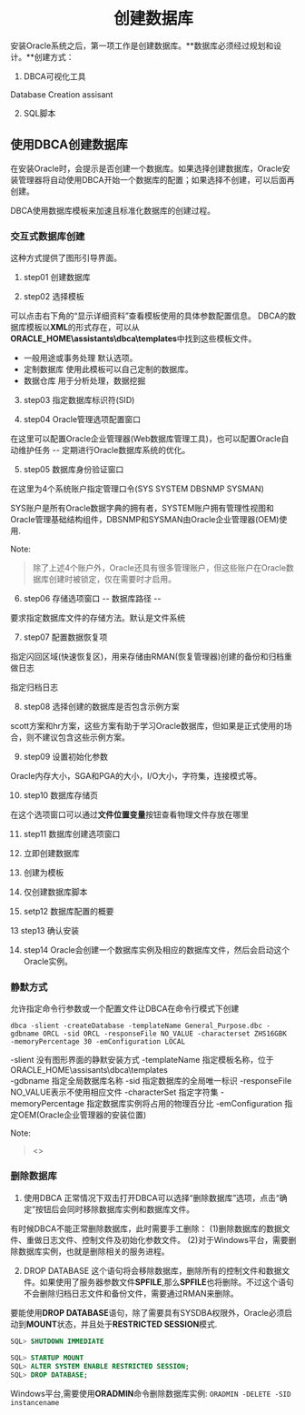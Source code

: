 <h1 style="text-align:center">创建数据库</h1>

安装Oracle系统之后，第一项工作是创建数据库。**数据库必须经过规划和设计。**创建方式：

1. DBCA可视化工具

Database Creation assisant

2. SQL脚本


## 使用DBCA创建数据库

在安装Oracle时，会提示是否创建一个数据库。如果选择创建数据库，Oracle安装管理器将自动使用DBCA开始一个数据库的配置；如果选择不创建，可以后面再创建。

DBCA使用数据库模板来加速且标准化数据库的创建过程。

### 交互式数据库创建

这种方式提供了图形引导界面。

1. step01 创建数据库

2. step02 选择模板

可以点击右下角的“显示详细资料”查看模板使用的具体参数配置信息。
DBCA的数据库模板以**XML**的形式存在，可以从**ORACLE_HOME\assistants\dbca\templates**中找到这些模板文件。
+ 一般用途或事务处理
默认选项。
+ 定制数据库
使用此模板可以自己定制的数据库。
+ 数据仓库
用于分析处理，数据挖掘
3. step03 指定数据库标识符(SID)

4. step04 Oracle管理选项配置窗口

在这里可以配置Oracle企业管理器(Web数据库管理工具)，也可以配置Oracle自动维护任务 -- 定期进行Oracle数据库系统的优化。

5. step05 数据库身份验证窗口

在这里为4个系统账户指定管理口令(SYS SYSTEM DBSNMP SYSMAN)

SYS账户是所有Oracle数据字典的拥有者，SYSTEM账户拥有管理性视图和Oracle管理基础结构组件，DBSNMP和SYSMAN由Oracle企业管理器(OEM)使用.

Note:
>除了上述4个账户外，Oracle还具有很多管理账户，但这些账户在Oracle数据库创建时被锁定，仅在需要时才启用。

6. step06 存储选项窗口 -- 数据库路径 --

要求指定数据库文件的存储方法。默认是文件系统

7. step07 配置数据恢复项

指定闪回区域(快速恢复区)，用来存储由RMAN(恢复管理器)创建的备份和归档重做日志

指定归档日志

8. step08 选择创建的数据库是否包含示例方案

scott方案和hr方案，这些方案有助于学习Oracle数据库，但如果是正式使用的场合，则不建议包含这些示例方案。

9. step09 设置初始化参数

Oracle内存大小，SGA和PGA的大小，I/O大小，字符集，连接模式等。

10. step10 数据库存储页

在这个选项窗口可以通过**文件位置变量**按钮查看物理文件存放在哪里

11. step11 数据库创建选项窗口

1. 立即创建数据库
2. 创建为模板
3. 仅创建数据库脚本

12. setp12 数据库配置的概要

13 step13 确认安装

14. step14 Oracle会创建一个数据库实例及相应的数据库文件，然后会启动这个Oracle实例。




### 静默方式

允许指定命令行参数或一个配置文件让DBCA在命令行模式下创建

```
dbca -slient -createDatabase -templateName General_Purpose.dbc -gdbname ORCL -sid ORCL -responseFile NO_VALUE -characterset ZHS16GBK 
-memoryPercentage 30 -emConfiguration LOCAL
```

-slient 没有图形界面的静默安装方式
-templateName 指定模板名称，位于ORACLE_HOME\assisants\dbca\templates\
-gdbname 指定全局数据库名称
-sid 指定数据库的全局唯一标识
-responseFile NO_VALUE表示不使用相应文件
-characterSet 指定字符集
-memoryPercentage 指定数据库实例将占用的物理百分比
-emConfiguration 指定OEM(Oracle企业管理器的安装位置)

Note:
><<Oracle Database Installation Guide>>

### 删除数据库

1. 使用DBCA
正常情况下双击打开DBCA可以选择“删除数据库”选项，点击“确定”按钮后会同时移除数据库实例和数据库文件。

有时候DBCA不能正常删除数据库，此时需要手工删除：
(1)删除数据库的数据文件、重做日志文件、控制文件及初始化参数文件。
(2)对于Windows平台，需要删除数据库实例，也就是删除相关的服务进程。

2. DROP DATABASE
这个语句将会移除数据库，删除所有的控制文件和数据文件。如果使用了服务器参数文件**SPFILE**,那么**SPFILE**也将删除。不过这个语句不会删除归档日志文件和备份文件，需要通过RMAN来删除。

要能使用**DROP DATABASE**语句，除了需要具有SYSDBA权限外，Oracle必须启动到**MOUNT**状态，并且处于**RESTRICTED SESSION**模式.
```sql
SQL> SHUTDOWN IMMEDIATE
    
SQL> STARTUP MOUNT
SQL> ALTER SYSTEM ENABLE RESTRICTED SESSION;
SQL> DROP DATABASE;
```

Windows平台,需要使用**ORADMIN**命令删除数据库实例:
`ORADMIN -DELETE -SID instancename`